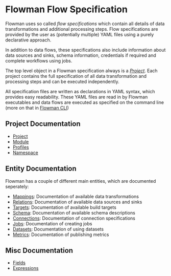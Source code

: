 # Flowman Flow Specification

Flowman uses so called *flow specifications* which contain all details of data transformations
and additional processing steps. Flow specifications are provided by the user as (potentially 
multiple) YAML files using a purely declarative approach.  

In addition to data flows, these specifications also include information about data sources 
and sinks, schema information, credentials if required and complete workflows using jobs.

The top level object in a Flowman specification always is a [*Project*](project.md). Each
project contains the full specification of all data transformation and processing steps and
can be executed independently.

All specification files are written as declarations in YAML syntax, which provides easy 
readability. These YAML files are read in by Flowman executables and data flows are 
executed as specified on the command line (more on that in [Flowman CLI](../cli/flowexec.md))

## Project Documentation
* [Project](project.md)
* [Module](module.md)
* [Profiles](profiles.md)
* [Namespace](namespace.md)


## Entity Documentation

Flowman has a couple of different main entities, which are documented seperately:

* [Mappings](mapping/index.md): Documentation of available data transformations
* [Relations](relation/index.md): Documentation of available data sources and sinks
* [Targets](target/index.md): Documentation of available build targets
* [Schema](schema/index.md): Documentation of available schema descriptions
* [Connections](connection/index.md): Documentation of connection specifications
* [Jobs](job/index.md): Documentation of creating jobs
* [Datasets](dataset/index.md): Documentation of using datasets
* [Metrics](metric/index.md): Documentation of publishing metrics


## Misc Documentation
* [Fields](fields.md)
* [Expressions](expressions.md)
